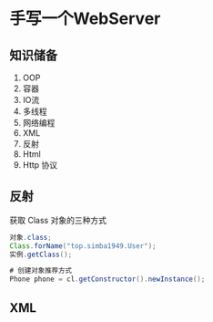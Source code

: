 # 手写一个WebServer

## 知识储备

1. OOP
2. 容器
3. IO流
4. 多线程
5. 网络编程
6. XML
7. 反射
8. Html
9. Http 协议

## 反射

获取 Class 对象的三种方式

```java
对象.class;
Class.forName("top.simba1949.User");
实例.getClass();

# 创建对象推荐方式
Phone phone = cl.getConstructor().newInstance();
```

## XML

